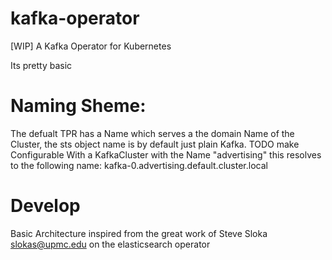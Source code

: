 # kafka-operator
[WIP] A Kafka Operator for Kubernetes 


Its pretty basic

# Naming Sheme:

The defualt TPR has a Name which serves a the domain Name of the Cluster, the sts object name is by default just plain Kafka. TODO make Configurable
With a KafkaCluster with the Name "advertising" this resolves to the following name:
kafka-0.advertising.default.cluster.local






# Develop
Basic Architecture inspired from the great work of Steve Sloka <slokas@upmc.edu> on the elasticsearch operator